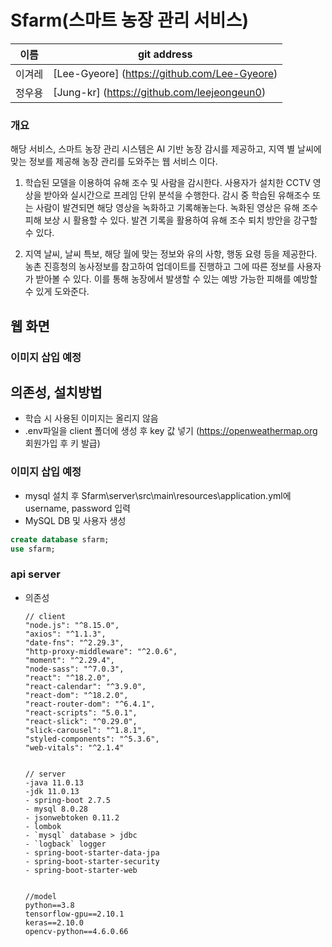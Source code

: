 # Sfarm(스마트 농장 관리 서비스)
| 이름 | git address |
|------|-------------|
|이겨레| [Lee-Gyeore] (https://github.com/Lee-Gyeore) |
|정우용| [Jung-kr] (https://github.com/leejeongeun0) |   

### 개요
해당 서비스, 스마트 농장 관리 시스템은 AI 기반 농장 감시를 제공하고, 지역 별 날씨에 맞는 정보를 제공해  농장 관리를 도와주는 웹 서비스 이다.

1. 학습된 모델을 이용하여 유해 조수 및 사람을 감시한다. 사용자가 설치한 CCTV 영상을 받아와 실시간으로 프레임 단위 분석을 수행한다.  감시 중 학습된 유해조수 또는 사람이 발견되면 해당 영상을 녹화하고 기록해놓는다. 녹화된 영상은 유해 조수 피해 보상 시 활용할 수 있다. 발견 기록을 활용하여 유해 조수 퇴치 방안을 강구할 수 있다.

2. 지역 날씨, 날씨 특보, 해당 월에 맞는 정보와 유의 사항, 행동 요령 등을 제공한다. 농촌 진흥청의 농사정보를 참고하여 업데이트를 진행하고 그에 따른 정보를 사용자가 받아볼 수 있다. 이를 통해 농장에서 발생할 수 있는 예방 가능한 피해를 예방할 수 있게 도와준다. 



## 웹 화면
### 이미지 삽입 예정



## 의존성, 설치방법
* 학습 시 사용된 이미지는 올리지 않음
* .env파일을 client 폴더에 생성 후 key 값 넣기 (https://openweathermap.org 회원가입 후 키 발급)
### 이미지 삽입 예정

* mysql 설치 후 Sfarm\server\src\main\resources\application.yml에 username, password 입력 
* MySQL DB 및 사용자 생성
```sql
create database sfarm;
use sfarm;
```


### api server
*  의존성
      ```
    // client
    "node.js": "^8.15.0",
    "axios": "^1.1.3",
    "date-fns": "^2.29.3",
    "http-proxy-middleware": "^2.0.6",
    "moment": "^2.29.4",
    "node-sass": "^7.0.3",
    "react": "^18.2.0",
    "react-calendar": "^3.9.0",
    "react-dom": "^18.2.0",
    "react-router-dom": "^6.4.1",
    "react-scripts": "5.0.1",
    "react-slick": "^0.29.0",
    "slick-carousel": "^1.8.1",
    "styled-components": "^5.3.6",
    "web-vitals": "^2.1.4"
    
        
    // server
    -java 11.0.13
    -jdk 11.0.13
    - spring-boot 2.7.5
    - mysql 8.0.28
    - jsonwebtoken 0.11.2
    - lombok
    - `mysql` database > jdbc
    - `logback` logger
    - spring-boot-starter-data-jpa
    - spring-boot-starter-security
    - spring-boot-starter-web
    
    
    //model
    python==3.8
    tensorflow-gpu==2.10.1
    keras==2.10.0
    opencv-python==4.6.0.66
    ```
